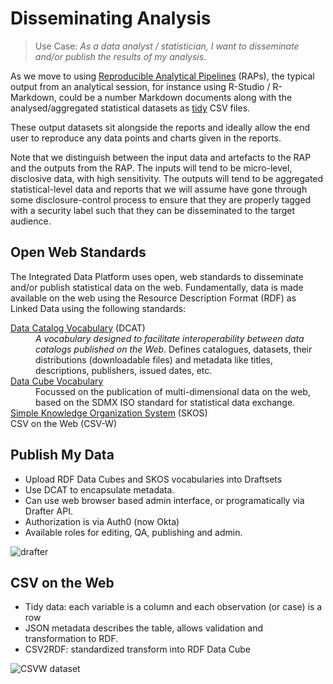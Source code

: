 # Disseminating Analysis

> Use Case: _As a data analyst / statistician, I want to disseminate and/or publish the results of my analysis._

As we move to using [Reproducible Analytical
Pipelines](https://gss.civilservice.gov.uk/reproducible-analytical-pipelines/) (RAPs), the typical output from an
analytical session, for instance using R-Studio / R-Markdown, could be a number Markdown documents along with the
analysed/aggregated statistical datasets as [tidy](https://vita.had.co.nz/papers/tidy-data.pdf) CSV files.

These output datasets sit alongside the reports and ideally allow the end user to reproduce any data points and charts
given in the reports.

Note that we distinguish between the input data and artefacts to the RAP and the outputs from the RAP. The inputs will
tend to be micro-level, disclosive data, with high sensitivity. The outputs will tend to be aggregated statistical-level
data and reports that we will assume have gone through some disclosure-control process to ensure that they are properly
tagged with a security label such that they can be disseminated to the target audience.

## Open Web Standards

The Integrated Data Platform uses open, web standards to disseminate and/or publish statistical data on the web.
Fundamentally, data is made available on the web using the Resource Description Format (RDF) as Linked Data using the
following standards:

<dl>
<dt><a href="https://www.w3.org/TR/vocab-dcat-2/">Data Catalog Vocabulary</a> (DCAT)</dt>
<dd><em>A vocabulary designed to facilitate interoperability between data catalogs published on the Web</em>.
Defines catalogues, datasets, their distributions (downloadable files) and metadata like titles, descriptions,
publishers, issued dates, etc.
</dd>
<dt><a href="https://www.w3.org/TR/vocab-data-cube/">Data Cube Vocabulary</a></dt>
<dd>Focussed on the publication of multi-dimensional data on the web, based on the SDMX ISO standard for
statistical data exchange.</dd>
<dt><a href="https://www.w3.org/2004/02/skos/specs">Simple Knowledge Organization System</a> (SKOS)</dt>
<dd></dd>
<dt>CSV on the Web (CSV-W)</dt>
<dd></dd>
</dl>

## Publish My Data

* Upload RDF Data Cubes and SKOS vocabularies into Draftsets
* Use DCAT to encapsulate metadata.
* Can use web browser based admin interface, or programatically via Drafter API.
* Authorization is via Auth0 (now Okta)
* Available roles for editing, QA, publishing and admin.

![drafter](http://www.plantuml.com/plantuml/proxy?cache=no&src=https://raw.github.com/GSS-Cogs/architecture/master/drafter.puml)

## CSV on the Web

* Tidy data: each variable is a column and each observation (or case) is a row
* JSON metadata describes the table, allows validation and transformation to RDF.
* CSV2RDF: standardized transform into RDF Data Cube

![CSVW dataset](http://www.plantuml.com/plantuml/proxy?cache=no&src=https://raw.github.com/GSS-Cogs/architecture/master/dataset-csvw.puml)